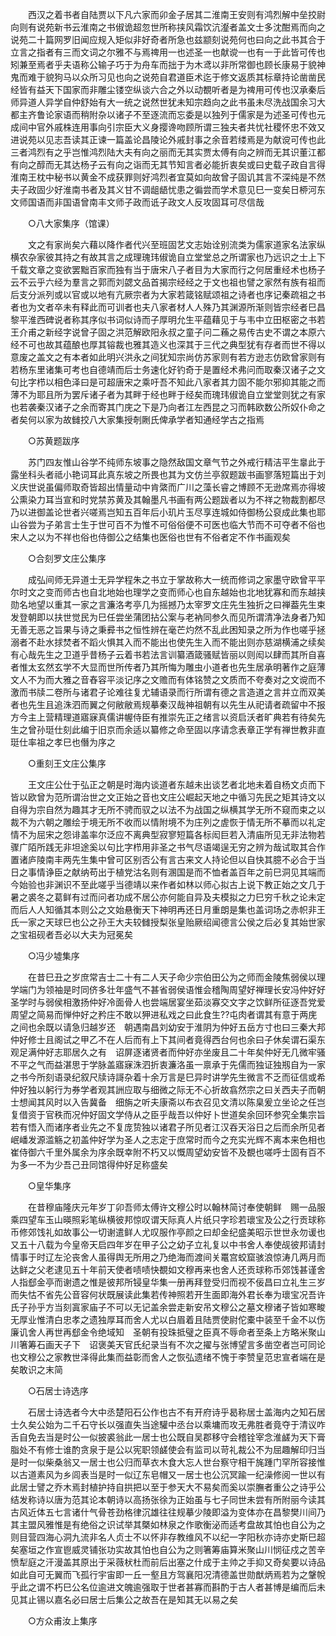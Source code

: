 <!-- { "loadSidebar": true } -->
　　西汉之着书者自陆贾以下凡六家而卯金子居其二淮南王安则有鸿烈解中垒挍尉向则有说苑新书云淮南之书俶诡超忽世所称挟风霜饮沆瀣者盖文士多沈酣焉而向之说苑二十篇网罗旧闻应规入矩似非好奇者所急也兹颛刻说苑何也曰向之此书其合于立言之指者有三而文词之尔雅不与焉禆用一也述圣一也献谠一也有一于此皆可传也矧兼至焉者乎夫语称公输子巧于为舟车而拙于为木鸢以非所常御也顾长康易于貌神鬼而难于貌狗马以众所习见也向之说苑自君道臣术迄于修文返质其标章持论凿凿民经皆有益天下国家而非雕尘镂空纵谈六合之外以动覩听者是为禆用可传也汉承秦后师异道人异学自仲舒始有大一统之说然世犹未知宗趋向之此书虽未尽洗战国余习大都主齐鲁论家语而稍附杂以诸子不至逐流而忘委是以独列于儒家是为述圣可传也元成间中官外戚株连用事向引宗臣大义身撄谗吻顾所谓三独夫者共忧社稷怀忠不效又进说苑以见志吾读其正谏一篇盖论昌陵论外戚封事之余音若缕焉是为献谠可传也此三者鸿烈有之乎岂惟鸿烈陆大夫有向之丽而无其实贾太傅有向之辨而无其识董江都有向之醇而无其达杨子云有向之诣而无其节知言者必能折衷矣或曰史载子政自言得淮南王枕中秘书以黄金不成获罪则好鸿烈者宜莫如向故曾子固讥其言不深纯是不然夫子政固少好淮南书者及其义甘不调龃龉忧患之徧尝而学术意见巳一变矣日桺河东文师国语而非国语曾南丰文师子政而诋子政文人反攻固耳可尽信哉 

　　○八大家集序（馆课） 

　　文之有家尚矣六藉以降作者代兴至班固艺文志始诠别流类为儒家道家名法家纵横农杂家彼其持之有故其言之成理瑰玮俶诡自立堂堂总之所谓家也乃远识之士上下千载文章之变欲罢黜百家而独有当于唐宋八子者目为大家而行之何居重经术也杨子云不云乎六经为羣言之郭而刘勰文品首揭宗经经之于文也祖也譬之家然有族有祖而后支分派列或以官或以地有亢厥宗者为大家若箴铭赋颂祖之诗者也序记秦疏祖之书者也为文者卒未有释此而可训者也夫八家者材人人殊乃其渊源所渐则皆宗经者巳昌黎平淮西碑说者称其序似书词似诗而子厚明允生平蕴藉见于与韦中立田枢密之书若王介甫之新经字说曾子固之洪范解欧阳永叔之童子问二蘓之易传古史不谓之本原六经不可也故其蕴酿也厚其镕裁也雅其造义也深其于三代之典型犹有存者而世不得以意废之盖文之有本者如此明兴洪永之间犹知宗尚仿苏家则有若方逊志仿欧曾家则有若杨东里诸集可考也自德靖而后士务速化好钓奇于是置经术弗问而取秦汉诸子之文句比字栉以相色泽曰是可超唐宋之乘吁吾不知此八家者其力固不能尔邪抑其能之而薄不为耶且所为罢斥诸子者为其畔于经也畔于经矣而瑰玮俶诡自立堂堂则犹之有家也若袭秦汉诸子之余而寄其门庑之下是乃向者江左西昆之习而韩欧数公所奴仆命之者矣何以家为故雠挍八大家集授剞劂氏俾承学者知通经学古之指焉 

　　○苏黄题跋序 

　　苏门四友惟山谷学不纯师东坡事之隐然敌国文章气节之外戒行精洁平生辠此于露坐科头者祗小艳词耳此真东坡之所畏也其为文仿兰亭叙题跋书画寥落短篇出于刘义庆世说虽偏师取奇皆超出情量动中肯綮而广川之藻长睿之博顾不无逊席焉亦得坡公熏染力耳当宣和时党禁苏黄及其翰墨凡书画有两公题跋者以为不祥之物裁割都尽乃以进御盖论世者兴嗟焉岂知五百年后小玑片玉尽享连城如侍御杨公裒成此集也耶山谷尝为子弟言士生于世可百不为惟不可俗俗便不可医也临大节而不可夺者不俗也宋人之以为不祥也俗也侍御公之结集也医俗也世有不俗者定不作书画观矣 

　　○合刻罗文庄公集序 

　　成弘间师无异道士无异学程朱之书立于掌故称大一统而修词之家墨守欧曾平平尔时文之变而师古也自北地始也理学之变而师心也自东越始也北地犹寡和而东越挟勋名地望以重其一家之言濂洛考亭几为摇撼乃太宰罗文庄先生独折之曰禅葢先生束发登朝即以扶世觉民为巳任尝坐蒲团拈公案与老衲同参久而见所谓清净法身者乃知无善无恶之旨果与诗之秉彛书之恒性辨在毫芒灼然不乱此困知录之所为作也嗟乎拯溺者不赴水捄焚者不蹈火惧其入而不能出也使先生入而不能出则亦慈湖横浦之续矣有心哉先生之卫道乎昔杨子云着书若法言训纂酒箴骚赋皆丽以则闳以肆而其所自喜者惟太玄然玄学不大显而世所传者乃其所悔为雕虫小道者也先生居承明著作之庭薄文人不为而大雅之音舂容平淡记序之文赡而有体铭赞之文质而不夸奏对之文谠而不激而书牍二卷所与诸君子论难往复尤辅语录而行所谓有德之言造道之言并立而双美者也先生且追洙泗而翼之何敝敝焉规摹秦汉哉神祖朝有以先生从祀请者疏留中不报方今主上营精理道寤寐真儒讲幄侍臣有推崇先正之绪言以资启沃者旷典若有待矣先生之曾孙珽仕刻此编于旧京而余适以纂修之命至固以序请念表章正学有禅世教非直珽仕率祖之孝巳也僭为序之 

　　○重刻王文庄公集序 

　　王文庄公仕于弘正之朝是时海内谈道者东越未出谈艺者北地未着自杨文贞而下皆以欧曾为范所谓治世之文正始之音也文庄公崛起天地之中循习先民之矩其诗文以自得为宗自然为趣其才无所不骋而驭之以法不为战国之纵横其学无所不窥而束之以裁不为六朝之雕绘于境无所不收而以情附境不为庄列之虗恢于情无所不摹而以礼定情不为屈宋之怨诽盖率尔泛应不离典型寂寥短篇各标闳巨若入清庙所见无非法物若骤广陌所践无非坦途奚以句比字栉用非圣之书气尽语竭逞无穷之辨为哉试取其合作置诸庐陵南丰两先生集中曾可区别否公有言古来文人持论但以自快其臆不必合于当日之事情诤臣之献纳苟出于植党沽名则有溷国是而不恤者盖百年之前巳洞见其端而今始验也非渊识不至此嗟乎当德靖以来作者如林以师心拟古上说下教正始之文几于暑之裘冬之葛鲜有过而问者功成不居公亦何能自异及夫模拟之力巳穷千秋之论未定而后人人知循其本则公之文始悬衡天下神明再还日月重朗是集也盖词场之赤帜非王氏一家之天球巳也公之孙王大夫较雠授梨张皇贻厥绍闻德言公侯之后必复其始世家之宝祖砚者吾必以大夫为冠冕矣 

　　○冯少墟集序 

　　在昔巳丑之岁庶常吉士二十有二人天子命少宗伯田公为之师而金陵焦弱侯以理学端门为领袖是时同侪多壮年盛气不甚省弱侯语惟会稽陶周望好禅理长安冯仲好好圣学时与弱侯相激扬仲好冷面骨人也尝端居宴坐茹淡寡交文字之饮鲜所征逐吾党爱周望之简易而惮仲好之矜庄不敢以狎进私戏之曰此食生??屯肉者谓其有意于两庑之间也余既以请急归越岁还　朝遇南昌刘幼安于淮阴为仲好五岳方寸也曰三秦大邦仲好修士且阁试之甲乙不在人后而有上下其间者竟得西台何也余曰子休矣谓石渠东观足满仲好志耶居久之有　诏屏逐诸贤者而仲好亦坐废且二十年矣仲好无几微牢骚不平之气而益湛思于学脉盖寤寐洙泗折衷濂洛虽一禀承于先儒而独证独剏自为一家之书今所刻语录纪叙尺牍诗謌杂着十余万言是巳异时讲学先生微言不乏而征信或希仲好独以躬行为券学者观其詶应取与细微之际无不心折故翕然宗之曰关西夫子而朝士想闻其风时以入告冀备　细旃之听夫康斋以布衣召见文清以陈臬爰立坐论之任岂复借资于官秩而况仲好固文学侍从之臣乎哉吾以仲好卜世道矣余回环参究全集宗旨若有悟入而诸序者业先之不复庞贽独以诸君子所见者江汉吞天浴日之后而余所见者岷嶓发源滥觞之初盖仲好学为圣人之志定于庶常时而今之充实光辉不离本来色相也崔侍御六千里外属余为序余既幸附不朽又以慨周望幼安皆不及覩也嗟呼士固有百不为多一不为少吾己丑同馆得仲好足称盛矣 

　　○皇华集序 

　　在昔穆庙隆庆元年岁丁卯吾师太傅许文穆公时以翰林简讨奉使朝鲜　赐一品服乘四望车玉山暎照彩笔纵横彼邦惊叹谓天际真人片纸只字珍若瓌宝及公之行贡球称币修郊饯礼如故事公一切谢遣鲜人尤叹服作亭颜之曰却金纪盛美昭示世世永勿谖也又五十八载为今皇帝天启四年岁在甲子公之幼子立礼复以中书舍人奉使觇彼邦请封情事于时辽左沦丧舍人虽得舆无所用之乃绝海而渡间关鼍宫蛟窟骇浪惊涛几两月而达鲜之父老逮见五十年前天使者啧啧快覩如文穆再来也舍人还贡球称币郊饯甚谨舍人指郄金亭而谢遗之惟是彼邦所锓皇华集一册再拜登受归而视不佞昌曰立礼生三岁而失怙不省先公音容何状既展读此集若传神照若开生面即海外君长奉为瓌宝况吾许氏子孙乎方当刻寘家庙子不可以无记盖余尝走新安吊文穆公之墓文穆诸子皆如寒畯无厚业惟清白忠孝之遗独厚耳而舍人尤以白眉着且陆贾使尉佗橐中装至千金不以伤廉讥舍人再世再郄金令绝域知　圣朝有投珠抵璧之臣真不辱命者至条上方略米聚山川箸筹石画天子下　诏褒美天官氏纪录当有不次之擢与张博望言多凿空者岂可同论也文穆公之家教世泽得此集而益彰而舍人之恢弘遗绪不愧于李赞皇范忠宣者端在是矣敢识之末简 

　　○石居士诗选序 

　　石居士诗选者今大中丞楚阳石公作也古不有开府诗乎曷称居士盖海内之知石居士久矣公始为二千石守长以强直失当途驩中丞台以乘墉而攻无弗胜者竟夺于清议咋舌自免去当是时公一似披裘翁此一居士也公既自吴郡移守会稽铨宰念淮鹾为天下膏脂处不有修士谁酌贪泉于是公以宪职领鹾使会有监司以苛礼裁公不为屈趣解印归当是时一似柴桑翁又一居士也公归而草衣木食大忘人世台察守相干旄踵门罕所容接惟以古道素风为乡闾表当是时一似辽东皂帽又一居士也公沉冥踰一纪澡修阅一世以有此居士譬之乔木焉封植护持自拱把以至于参天大不易矣而奚以崇膴者重公之诗乎公结发称诗以唐为范其论本朝诗以高扬张徐为正始虽与七子同世未尝有所附丽今读其古风近体五七言诸什气骨苍劲格律沉雄往往规摹少陵即溢为变体亦在昌黎樊川间乃其主盟风雅惟是有绝俗之识试举其槩如林泉之作歌衡泌而适考盘故其怕也自公为之则目营四海心洞九流非名人贞士不以怀非存教维风不以纪一字阳秋亦诗亦史斯巳超矣塞垣之作宣鬯威灵铺张功实故其怕也自公为之则箸筹庙算米聚山川悯征戍之苦辛愤犁庭之汗漫盖其原出于采薇枤杜而前后出塞之什成于主帅之手抑又奇矣要以诗品如此自可无翼而飞孤行宇宙即一丘一壑且方驾襄阳况清德盖世勋猷炳焉若为之鞶帨乎此之谓不朽巳公名位逾进文魄逾强取于世者甚寡而斟酌于古人者甚博是编而后未见其止锡以嘉名必曰居士后集公之故吾在是知其无以易之矣 

　　○方众甫汝上集序 


